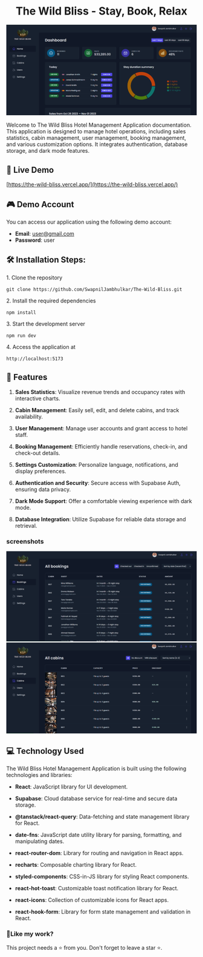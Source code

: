 <h1 align="center">
The Wild Bliss - Stay, Book, Relax</h1>

<p align="center"><img src="./src/data/screenshort/1.PNG" alt="Movix homepage"></p>

<p>Welcome to The Wild Bliss Hotel Management Application documentation. This application is designed to manage hotel operations, including sales statistics, cabin management, user management, booking management, and various customization options. It integrates authentication, database storage, and dark mode features.</p>

## 🚀 Live Demo

[https://the-wild-bliss.vercel.app/](https://the-wild-bliss.vercel.app/)

## 🎮 Demo Account

You can access our application using the following demo account:

- **Email**: user@gmail.com
- **Password**: user

## 🛠️ Installation Steps:

<p>1. Clone the repository</p>

```
git clone https://github.com/SwapnilJambhulkar/The-Wild-Bliss.git
```

<p>2. Install the required dependencies </p>

```
npm install
```

<p>3. Start the development server</p>

```
npm run dev
```

<p>4. Access the application at</p>

```
http://localhost:5173
```

## 📝 Features

1. **Sales Statistics**: Visualize revenue trends and occupancy rates with interactive charts.

2. **Cabin Management**: Easily sell, edit, and delete cabins, and track availability.

3. **User Management**: Manage user accounts and grant access to hotel staff.

4. **Booking Management**: Efficiently handle reservations, check-in, and check-out details.

5. **Settings Customization**: Personalize language, notifications, and display preferences.

6. **Authentication and Security**: Secure access with Supabase Auth, ensuring data privacy.

7. **Dark Mode Support**: Offer a comfortable viewing experience with dark mode.

8. **Database Integration**: Utilize Supabase for reliable data storage and retrieval.

### screenshots

<img src="./src/data/screenshort/2.PNG" alt="Movix homepage">
<img src="./src/data/screenshort/3.PNG" alt="Movix homepage">

## 💻 Technology Used

The Wild Bliss Hotel Management Application is built using the following technologies and libraries:

- **React**: JavaScript library for UI development.

- **Supabase**: Cloud database service for real-time and secure data storage.

- **@tanstack/react-query**: Data-fetching and state management library for React.

- **date-fns**: JavaScript date utility library for parsing, formatting, and manipulating dates.

- **react-router-dom**: Library for routing and navigation in React apps.

- **recharts**: Composable charting library for React.

- **styled-components**: CSS-in-JS library for styling React components.

- **react-hot-toast**: Customizable toast notification library for React.

- **react-icons**: Collection of customizable icons for React apps.

- **react-hook-form**: Library for form state management and validation in React.

<h3>💖Like my work?</h3>

This project needs a ⭐️ from you. Don't forget to leave a star ⭐️.
